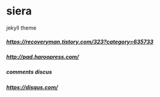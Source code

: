 # siera
jekyll theme

##### https://recoveryman.tistory.com/323?category=635733 
##### http://pad.haroopress.com/

##### comments discus 
##### https://disqus.com/
